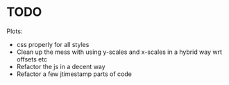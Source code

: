 # TODO

Plots:
  - css properly for all styles
  - Clean up the mess with using y-scales and x-scales in a hybrid way wrt offsets etc
  - Refactor the js in a decent way
  - Refactor a few jtimestamp parts of code
